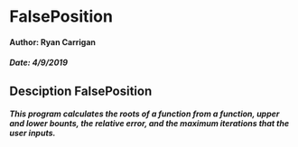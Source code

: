 # FalsePosition

#### Author: Ryan Carrigan
##### Date: 4/9/2019

## Desciption FalsePosition
##### This program calculates the roots of a function from a function, upper and lower bounts, the relative error, and the maximum iterations that the user inputs.  
